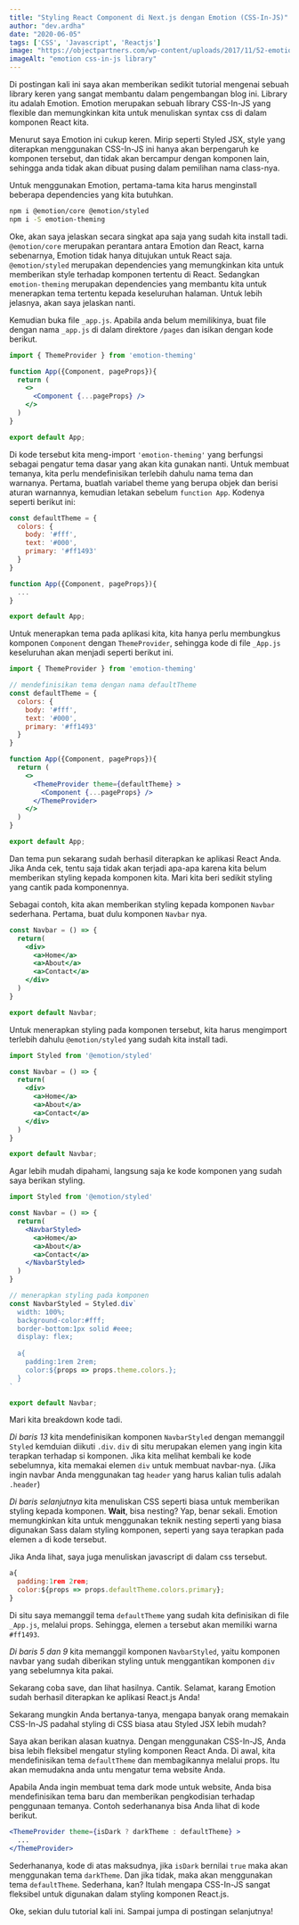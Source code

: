 ```yaml
---
title: "Styling React Component di Next.js dengan Emotion (CSS-In-JS)"
author: "dev.ardha"
date: "2020-06-05"
tags: ['CSS', 'Javascript', 'Reactjs']
image: "https://objectpartners.com/wp-content/uploads/2017/11/52-emotion.png"
imageAlt: "emotion css-in-js library"
---
```

Di postingan kali ini saya akan memberikan sedikit tutorial mengenai sebuah library keren yang sangat membantu dalam pengembangan blog ini. Library itu adalah Emotion. Emotion merupakan sebuah library CSS-In-JS yang flexible dan memungkinkan kita untuk menuliskan syntax css di dalam komponen React kita.

Menurut saya Emotion ini cukup keren. Mirip seperti Styled JSX, style yang diterapkan menggunakan CSS-In-JS ini hanya akan berpengaruh ke komponen tersebut, dan tidak akan bercampur dengan komponen lain, sehingga anda tidak akan dibuat pusing dalam pemilihan nama class-nya.

Untuk menggunakan Emotion, pertama-tama kita harus menginstall beberapa dependencies yang kita butuhkan.
```bash
npm i @emotion/core @emotion/styled
npm i -S emotion-theming
```

Oke, akan saya jelaskan secara singkat apa saja yang sudah kita install tadi. `@emotion/core` merupakan perantara antara Emotion dan React, karna sebenarnya, Emotion tidak hanya ditujukan untuk React saja. `@emotion/styled` merupakan dependencies yang memungkinkan kita untuk memberikan style terhadap komponen tertentu di React. Sedangkan `emotion-theming` merupakan dependencies yang membantu kita untuk menerapkan tema tertentu kepada keseluruhan halaman. Untuk lebih jelasnya, akan saya jelaskan nanti.

Kemudian buka file `_app.js`. Apabila anda belum memilikinya, buat file dengan nama `_app.js` di dalam direktore `/pages` dan isikan dengan kode berikut.
```jsx
import { ThemeProvider } from 'emotion-theming'

function App({Component, pageProps}){
  return (
    <>
      <Component {...pageProps} />
    </>
  )
}

export default App;
```

Di kode tersebut kita meng-import `'emotion-theming'` yang berfungsi sebagai pengatur tema dasar yang akan kita gunakan nanti. Untuk membuat temanya, kita perlu mendefinisikan terlebih dahulu nama tema dan warnanya. Pertama, buatlah variabel theme yang berupa objek dan berisi aturan warnannya, kemudian letakan sebelum `function App`. Kodenya seperti berikut ini:

```jsx
const defaultTheme = {
  colors: {
    body: '#fff',
    text: '#000',
    primary: '#ff1493'
  }
}

function App({Component, pageProps}){
  ...
}

export default App;
```

Untuk menerapkan tema pada aplikasi kita, kita hanya perlu membungkus komponen `Component` dengan `ThemeProvider`, sehingga kode di file `_App.js` keseluruhan akan menjadi seperti berikut ini.

```jsx
import { ThemeProvider } from 'emotion-theming'

// mendefinisikan tema dengan nama defaultTheme
const defaultTheme = {
  colors: {
    body: '#fff',
    text: '#000',
    primary: '#ff1493'
  }
}

function App({Component, pageProps}){
  return (
    <>
      <ThemeProvider theme={defaultTheme} >
        <Component {...pageProps} />
      </ThemeProvider>
    </>
  )
}

export default App;
```

Dan tema pun sekarang sudah berhasil diterapkan ke aplikasi React Anda. Jika Anda cek, tentu saja tidak akan terjadi apa-apa karena kita belum memberikan styling kepada komponen kita. Mari kita beri sedikit styling yang cantik pada komponennya.

Sebagai contoh, kita akan memberikan styling kepada komponen `Navbar` sederhana. Pertama, buat dulu komponen `Navbar` nya.

```jsx
const Navbar = () => {
  return(
    <div>
      <a>Home</a>
      <a>About</a>
      <a>Contact</a>
    </div>
  )
}

export default Navbar;
```

Untuk menerapkan styling pada komponen tersebut, kita harus mengimport terlebih dahulu `@emotion/styled` yang sudah kita install tadi.

```jsx
import Styled from '@emotion/styled'

const Navbar = () => {
  return(
    <div>
      <a>Home</a>
      <a>About</a>
      <a>Contact</a>
    </div>
  )
}

export default Navbar;
```

Agar lebih mudah dipahami, langsung saja ke kode komponen yang sudah saya berikan styling.

```jsx
import Styled from '@emotion/styled'

const Navbar = () => {
  return(
    <NavbarStyled>
      <a>Home</a>
      <a>About</a>
      <a>Contact</a>
    </NavbarStyled>
  )
}

// menerapkan styling pada komponen
const NavbarStyled = Styled.div`
  width: 100%;
  background-color:#fff;
  border-bottom:1px solid #eee;
  display: flex;
  
  a{
    padding:1rem 2rem;
    color:${props => props.theme.colors.};
  }
`

export default Navbar;
```

Mari kita breakdown kode tadi.

*Di baris 13* kita mendefinisikan komponen `NavbarStyled` dengan memanggil `Styled` kemduian diikuti `.div`. `div` di situ merupakan elemen yang ingin kita terapkan terhadap si komponen. Jika kita melihat kembali ke kode sebelumnya, kita memakai elemen `div` untuk membuat navbar-nya. (Jika ingin navbar Anda menggunakan tag `header` yang harus kalian tulis adalah `.header`)

*Di baris selanjutnya* kita menuliskan CSS seperti biasa untuk memberikan styling kepada komponen. **Wait**, bisa nesting? Yap, benar sekali. Emotion memungkinkan kita untuk menggunakan teknik nesting seperti yang biasa digunakan Sass dalam styling komponen, seperti yang saya terapkan pada elemen `a` di kode tersebut.

Jika Anda lihat, saya juga menuliskan javascript di dalam css tersebut.

```jsx
a{
  padding:1rem 2rem;
  color:${props => props.defaultTheme.colors.primary};
}
```

Di situ saya memanggil tema `defaultTheme` yang sudah kita definisikan di file `_App.js`, melalui props. Sehingga, elemen `a` tersebut akan memiliki warna `#ff1493`.

*Di baris 5 dan 9* kita memanggil komponen `NavbarStyled`, yaitu komponen navbar yang sudah diberikan styling untuk menggantikan komponen `div` yang sebelumnya kita pakai.

Sekarang coba save, dan lihat hasilnya. Cantik. Selamat, karang Emotion sudah berhasil diterapkan ke aplikasi React.js Anda!

Sekarang mungkin Anda bertanya-tanya, mengapa banyak orang memakain CSS-In-JS padahal styling di CSS biasa atau Styled JSX lebih mudah?

Saya akan berikan alasan kuatnya. Dengan menggunakan CSS-In-JS, Anda bisa lebih fleksibel mengatur styling komponen React Anda. Di awal, kita mendefinisikan tema `defaultTheme` dan membagikannya melalui props. Itu akan memudakna anda untu mengatur tema website Anda.

Apabila Anda ingin membuat tema dark mode untuk website, Anda bisa mendefinisikan tema baru dan memberikan pengkodisian terhadap penggunaan temanya. Contoh sederhananya bisa Anda lihat di kode berikut.

```jsx
<ThemeProvider theme={isDark ? darkTheme : defaultTheme} >
  ...
</ThemeProvider>
```

Sederhananya, kode di atas maksudnya, jika `isDark` bernilai `true` maka akan menggunakan tema `darkTheme`. Dan jika tidak, maka akan menggunakan tema `defaultTheme`. Sederhana, kan? Itulah mengapa CSS-In-JS sangat fleksibel untuk digunakan dalam styling komponen React.js.

Oke, sekian dulu tutorial kali ini. Sampai jumpa di postingan selanjutnya!
